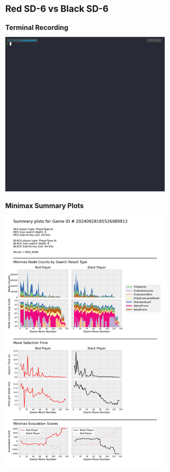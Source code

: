 # Red SD-6 vs Black SD-6

## Terminal Recording
![demo](gifs/game_05.gif)

## Minimax Summary Plots
![game_05_plot](game_summaries/20240928185526089812-game_05/20240928185526089812.png)